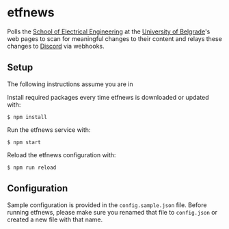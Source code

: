 # etfnews
Polls the [School of Electrical Engineering](https://etf.bg.ac.rs/) at the [University of Belgrade](http://bg.ac.rs/)'s web pages to scan for meaningful changes to their content and relays these changes to [Discord](https://discordapp.com/) via webhooks.

## Setup
The following instructions assume you are in 

Install required packages every time etfnews is downloaded or updated with:
```console
$ npm install
```
Run the etfnews service with:
```console
$ npm start
```
Reload the etfnews configuration with:
```console
$ npm run reload
```

## Configuration
Sample configuration is provided in the `config.sample.json` file. Before running etfnews, please make sure you renamed that file to `config.json` or created a new file with that name.
